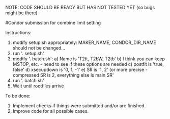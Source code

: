 NOTE: CODE SHOULD BE READY BUT HAS NOT TESTED YET (so bugs might be there)

#Condor submission for combine limit setting

Instructions:
  1.  modify setup.sh appropriately: MAKER_NAME, CONDOR_DIR_NAME should not be changed...
  2.  run '. setup.sh'
  3.  modify '. batch.sh':
       a) Name is 'T2tt, T2bW, T2tb'
       b) I think you can keep MSTOP, etc. - need to see if these options are needed
	   c) postfit is 'true, false'
	   d) xsecupdown is '0, 1, -1'
	   e) SR is '1, 2' (or more precise - compressed SR is 2, everything else is main SR'
  4.  run '. batch.sh'
  5.  Wait until rootfiles arrive

To be done:
  1. Implement checks if things were submitted and/or are finished.
  2. Improve code for all possible cases.
